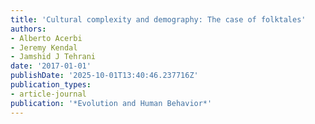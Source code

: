 ```yaml
---
title: 'Cultural complexity and demography: The case of folktales'
authors:
- Alberto Acerbi
- Jeremy Kendal
- Jamshid J Tehrani
date: '2017-01-01'
publishDate: '2025-10-01T13:40:46.237716Z'
publication_types:
- article-journal
publication: '*Evolution and Human Behavior*'
---
```


